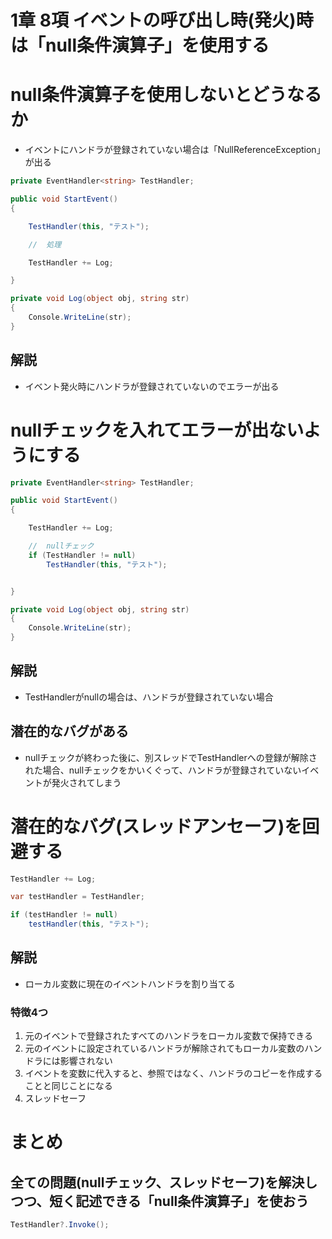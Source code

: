 # 1章 8項 イベントの呼び出し時(発火)時は「null条件演算子」を使用する

# null条件演算子を使用しないとどうなるか
- イベントにハンドラが登録されていない場合は「NullReferenceException」が出る
```c#
private EventHandler<string> TestHandler;

public void StartEvent()
{

    TestHandler(this, "テスト");

    //  処理

    TestHandler += Log;

}

private void Log(object obj, string str)
{
    Console.WriteLine(str);
}

```

## 解説

- イベント発火時にハンドラが登録されていないのでエラーが出る

# nullチェックを入れてエラーが出ないようにする

```c#
private EventHandler<string> TestHandler;

public void StartEvent()
{

    TestHandler += Log;

    //  nullチェック
    if (TestHandler != null)
        TestHandler(this, "テスト");


}

private void Log(object obj, string str)
{
    Console.WriteLine(str);
}
```

## 解説

- TestHandlerがnullの場合は、ハンドラが登録されていない場合

## 潜在的なバグがある
- nullチェックが終わった後に、別スレッドでTestHandlerへの登録が解除された場合、nullチェックをかいくぐって、ハンドラが登録されていないイベントが発火されてしまう

# 潜在的なバグ(スレッドアンセーフ)を回避する

```c#
TestHandler += Log;

var testHandler = TestHandler;

if (testHandler != null)
    testHandler(this, "テスト");
```

## 解説
- ローカル変数に現在のイベントハンドラを割り当てる

### 特徴4つ
1. 元のイベントで登録されたすべてのハンドラをローカル変数で保持できる
2. 元のイベントに設定されているハンドラが解除されてもローカル変数のハンドラには影響されない
3. イベントを変数に代入すると、参照ではなく、ハンドラのコピーを作成することと同じことになる
4. スレッドセーフ

# まとめ
## 全ての問題(nullチェック、スレッドセーフ)を解決しつつ、短く記述できる「null条件演算子」を使おう

```c#
TestHandler?.Invoke();
```